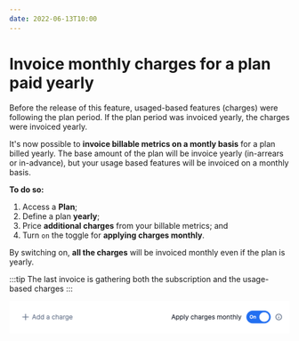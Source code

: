 ```yaml
---
date: 2022-06-13T10:00
---
```


# Invoice monthly charges for a plan paid yearly
Before the release of this feature, usaged-based features (charges) were following the plan period. If the plan period was invoiced yearly, the charges were invoiced yearly.

It's now possible to **invoice billable metrics on a montly basis** for a plan billed yearly. The base amount of the plan will be invoice yearly (in-arrears or in-advance), but your usage based features will be invoiced on a monthly basis.

**To do so:**
1. Access a **Plan**;
2. Define a plan **yearly**;
3. Price **additional charges** from your billable metrics; and
4. Turn `on` the toggle for **applying charges monthly**.

By switching on, **all the charges** will be invoiced monthly even if the plan is yearly.

:::tip
The last invoice is gathering both the subscription and the usage-based charges
:::

![charges invoiced monthly](../static/img/charges-monthly.png)